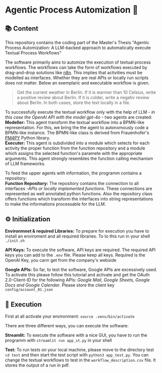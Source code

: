 # Agentic Process Automization 🤖
## 📚 Content
This repository contains the coding part of the Master's Thesis "Agentic Process Automization: A LLM-backed approach to automatically execute Textual Process Workflows"

The software primarily aims to automize the execution of textual process workflows. The workflows can take the form of workflows executed by drag-and-drop solutions like [n8n](https://n8n.io/). This implies that activities must be modelled as interfaces. Whether they are real APIs or locally run scripts does not matter. Below an exemplaric and executable workflow is given.

> Get the current weather in Berlin. If it is warmer than 10 Celsius, write a positive review about Berlin. If it is colder, write a negativ review about Berlin. In both cases, store the text locally in a file.

To successfully execute the textual workflow only with the help of LLM - *in this case the OpenAI API with the model gpt-4o* - two agents are created:\
**Modeller:** This agent transform the textual workflow into a BPMN-like representation. For this, we bring the the agent to autonomously code a BPMN-like instance. The BPMN-like class is derived from Frauenhofer's [PM4PY](https://pm4py.fit.fraunhofer.de/) Python library.\
**Executer:** This agent is subdivided into a module which selects for each activity the proper function from the function repository and a module which assigns the selected function's paramete with the appropriate arguments. This agent strongly resembles the function calling mechanism of LLM frameworks.

To feed the upper agents with information, the programm contains a repository:\
**Function Repository:** The repository contains the connection to all interfaces -*APIs or locally implemented functions*. These connections are represented as well annotated python functions. Also the repository class offers functions which transform the interfaces into string representations to make the informations processable for the LLM.

## ⚙️ Initialization
**Environmnet & required Libraries:** To prepare for execution you have to install an enviroment and all required libraries. To to this run in your shell `./init.sh`

**API Keys:** To execute the software, API keys are required. The required API keys you can add to the `.env` file. Please keep all keys. Required is the OpenAI Key, you cann get from the company's webside

**Google APIs:** So far, to test the software, Google APIs are excessively used. To activate this please follow this tutorial and activate and get the OAuth 2.0-Client-ID for the following APIs: *Google Mail, Google Sheets, Google Docs and Google Calendar*. Please store the client key `config/account_01.json`

## 🚀 Execution
First at all activate your environment: `source .venv/bin/activate`

There are three different ways, you can execute the software:

**Streamlit:** To execute the software with a nice GUI, you have to run the programm with `streamlit run app_st.py` in your shell

**Test:** To run tests on your local machine, please move to the directory test `cd test` and then start the test script with `python3 app_test.py`. You can change the textual workflows to test in the `workflow_description.csv` file. It stores the output of a run in pdf.





